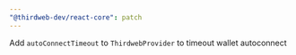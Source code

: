 ```yaml
---
"@thirdweb-dev/react-core": patch
---
```


Add `autoConnectTimeout` to `ThirdwebProvider` to timeout wallet autoconnect
